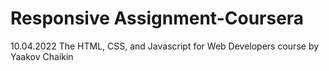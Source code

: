 # Responsive Assignment-Coursera
10.04.2022
The HTML, CSS, and Javascript for Web Developers course by Yaakov Chaikin
